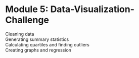 # Module 5: Data-Visualization-Challenge
Cleaning data  
Generating summary statistics  
Calculating quartiles and finding outliers  
Creating graphs and regression
